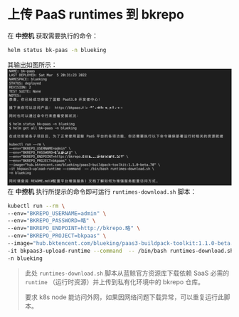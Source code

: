 # 上传 PaaS runtimes 到 bkrepo

在 **中控机** 获取需要执行的命令：
``` bash
helm status bk-paas -n blueking
```
其输出如图所示：
![](assets/2022-03-09-10-42-53.png)
在 **中控机** 执行所提示的命令即可运行 `runtimes-download.sh` 脚本：
``` bash
kubectl run --rm \
--env="BKREPO_USERNAME=admin" \
--env="BKREPO_PASSWORD=略" \
--env="BKREPO_ENDPOINT=http://bkrepo.略" \
--env="BKREPO_PROJECT=bkpaas" \
--image="hub.bktencent.com/blueking/paas3-buildpack-toolkit:1.1.0-beta.70" \
-it bkpaas3-upload-runtime --command  -- /bin/bash runtimes-download.sh \
-n blueking
```

>此处 `runtimes-download.sh` 脚本从蓝鲸官方资源库下载依赖 SaaS 必需的 `runtime` （运行时资源）并上传到私有化环境中的 bkrepo 仓库。
>
>要求 k8s node 能访问外网，如果因网络问题下载异常，可以重复运行此脚本。

